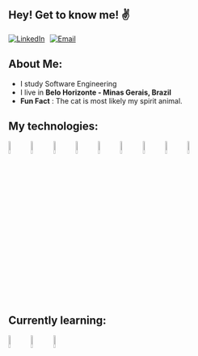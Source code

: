 ## Hey! Get to know me! :v:

<p style="display: flex; align-items: center; gap: 10px; margin: 0;">
  <a href="https://www.linkedin.com/in/veigajoao/">
    <img src="https://img.shields.io/badge/veigajoao-blue?style=flat-square&logo=linkedin&logoColor=white" alt="LinkedIn">
  </a>
  <a href="mailto:jvdvandrade1996@gmail.com">
    <img src="https://img.shields.io/badge/jvdvandrade1996%40gmail.com-red?style=flat-square&logo=gmail&logoColor=white" alt="Email">
  </a>
</p>

## About Me:

-  I study Software Engineering
-  I live in **Belo Horizonte - Minas Gerais, Brazil**
-  **Fun Fact** : The cat is most likely my spirit animal.

## My technologies:

<a href="#"><img src="https://icon.icepanel.io/Technology/svg/JavaScript.svg" style="width: 8%;" /></a>
<a href="#"><img src="https://icon.icepanel.io/Technology/svg/TypeScript.svg" style="width: 8%;" /></a>
<a href="#"><img src="https://icon.icepanel.io/Technology/svg/Nest.js.svg" style="width: 8%;" /></a>
<a href="#"><img src="https://icon.icepanel.io/Technology/png-shadow-512/Express.png" style="width: 8%;" /></a>
<a href="#"><img src="https://icon.icepanel.io/Technology/svg/PostgresSQL.svg" style="width: 8%;" /></a>
<a href="#"><img src="https://icon.icepanel.io/Technology/svg/Docker.svg" style="width: 8%;" /></a>
<a href="#"><img src="https://icon.icepanel.io/Technology/svg/HTML5.svg" style="width: 8%;" /></a>
<a href="#"><img src="https://icon.icepanel.io/Technology/svg/CSS3.svg" style="width: 8%;" /></a>
<a href="#"><img src="https://icon.icepanel.io/Technology/svg/Sass.svg" style="width: 8%;" /></a>

## Currently learning: 

<a href="#"><img src="https://icon.icepanel.io/Technology/svg/Python.svg" style="width: 8%;" /></a>
<a href="#"><img src="https://icon.icepanel.io/Technology/svg/Java.svg" style="width: 8%;" /></a>
<a href="#"><img src="https://icon.icepanel.io/Technology/svg/React.svg" style="width: 8%;" /></a>



<br>





